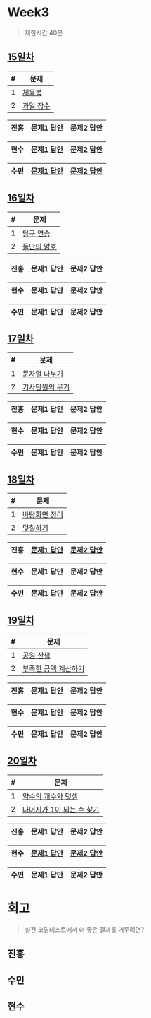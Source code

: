 # Week3

> 제한시간 40분

## [15일차](Day15)

| #   | 문제                 |
| --- | -------------------- |
| 1   | [체육복](https://school.programmers.co.kr/learn/courses/30/lessons/42862) |
| 2   | [과일 장수](https://school.programmers.co.kr/learn/courses/30/lessons/135808) |

| **진홍** | 문제1 답안 | 문제2 답안 |
| ------ | ---------- | ---------- |

| **현수** | [문제1 답안](Day15/hhs/1.java) | [문제2 답안](Day15/hhs/2.java) |
| ------ | ---------- | ---------- |

| **수민** | [문제1 답안](Day15/ysm/ysm1.java)  | [문제2 답안](Day15/ysm/ysm2.java) |
| ------ | ---------- | ---------- |

<!-- 불참 시 작성 -->
<!--
> 홍길동 불참 (컨디션 난조)
-->

## [16일차](Day16)

| #   | 문제                 |
| --- | -------------------- |
| 1   | [당구 연습](https://school.programmers.co.kr/learn/courses/30/lessons/169198) |
| 2   | [둘만의 암호](https://school.programmers.co.kr/learn/courses/30/lessons/155652) |

| **진홍** | 문제1 답안 | 문제2 답안 |
| ------ | ---------- | ---------- |

| **현수** | 문제1 답안 | 문제2 답안 |
| ------ | ---------- | ---------- |

| **수민** | 문제1 답안 | 문제2 답안 |
| ------ | ---------- | ---------- |

<!-- 불참 시 작성 -->
<!--
> 유수민 (야근)
-->

## [17일차](Day17)

| #   | 문제                 |
| --- | -------------------- |
| 1   | [문자열 나누기](https://school.programmers.co.kr/learn/courses/30/lessons/140108) |
| 2   | [기사단원의 무기](https://school.programmers.co.kr/learn/courses/30/lessons/136798) |

| **진홍** | 문제1 답안 | 문제2 답안 |
| ------ | ---------- | ---------- |

| **현수** | [문제1 답안](Day17/hhs/1.java) | [문제2 답안](Day17/hhs/2.java) |
| ------ | ---------- | ---------- |

| **수민** | 문제1 답안 | 문제2 답안 |
| ------ | ---------- | ---------- |

<!-- 불참 시 작성 -->
<!--
> 홍길동 불참 (컨디션 난조)
-->

## [18일차](Day18)

| #   | 문제                 |
| --- | -------------------- |
| 1   | [바탕화면 정리](https://school.programmers.co.kr/learn/courses/30/lessons/161990) |
| 2   | [덧칠하기](https://school.programmers.co.kr/learn/courses/30/lessons/161989) |

| **진홍** | [문제1 답안](Day18/kjh1.kt) | [문제2 답안](Day18/kjh2.kt) |
| ------ | ---------- | ---------- |

| **현수** | 문제1 답안 | 문제2 답안 |
| ------ | ---------- | ---------- |

| **수민** | 문제1 답안 | 문제2 답안 |
| ------ | ---------- | ---------- |

<!-- 불참 시 작성 -->
<!--
> 홍길동 불참 (컨디션 난조)
-->

## [19일차](Day19)

| #   | 문제                 |
| --- | -------------------- |
| 1   | [공원 산책](https://school.programmers.co.kr/learn/courses/30/lessons/172928) |
| 2   | [부족한 금액 계산하기](https://school.programmers.co.kr/learn/courses/30/lessons/82612) |

| **진홍** | 문제1 답안 | 문제2 답안 |
| ------ | ---------- | ---------- |

| **현수** | 문제1 답안 | 문제2 답안 |
| ------ | ---------- | ---------- |

| **수민** | 문제1 답안 | 문제2 답안 |
| ------ | ---------- | ---------- |

<!-- 불참 시 작성 -->
<!--
> 홍길동 불참 (컨디션 난조)
-->

## [20일차](Day20)

| #   | 문제                 |
| --- | -------------------- |
| 1   | [약수의 개수와 덧셈](https://school.programmers.co.kr/learn/courses/30/lessons/77884) |
| 2   | [나머지가 1이 되는 수 찾기](https://school.programmers.co.kr/learn/courses/30/lessons/87389) |

| **진홍** | 문제1 답안 | 문제2 답안 |
| ------ | ---------- | ---------- |

| **현수** | [문제1 답안](Day20/hhs/1.java) | [문제2 답안](Day20/hhs/2.java) |
| ------ | ---------- | ---------- |

| **수민** | 문제1 답안 | 문제2 답안 |
| ------ | ---------- | ---------- |

<!-- 불참 시 작성 -->
<!--
> 홍길동 불참 (컨디션 난조)
-->


# 회고

> 실전 코딩테스트에서 더 좋은 결과를 거두려면?

## 진홍

## 수민

## 현수
